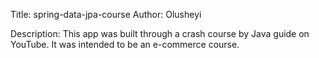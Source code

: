 Title: spring-data-jpa-course
Author: Olusheyi


Description: This app was built through a crash course by Java guide on YouTube.
It was intended to be an e-commerce course.


